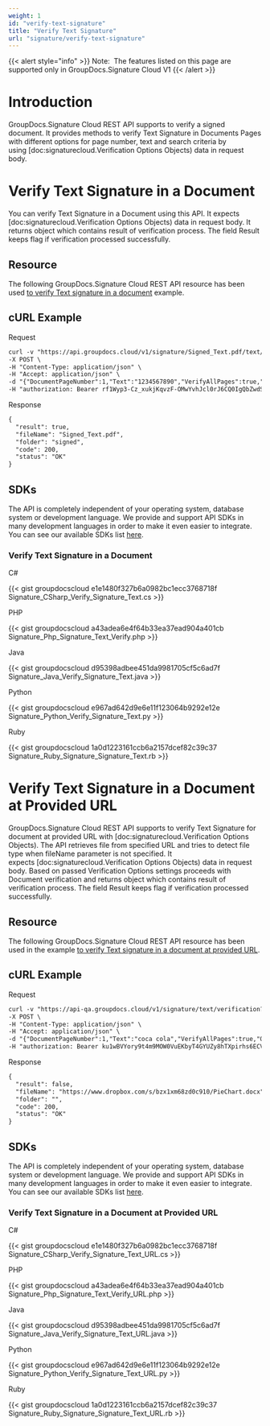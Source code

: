 ```yaml
---
weight: 1
id: "verify-text-signature"
title: "Verify Text Signature"
url: "signature/verify-text-signature"
---
```


{{< alert style="info" >}}
Note:  The features listed on this page are supported only in GroupDocs.Signature Cloud V1
{{< /alert >}}










# Introduction #

GroupDocs.Signature Cloud REST API supports to verify a signed document. It provides methods to verify Text Signature in Documents Pages with different options for page number, text and search criteria by using [doc:signaturecloud.Verification Options Objects) data in request body.

# Verify Text Signature in a Document #

You can verify Text Signature in a Document using this API. It expects [doc:signaturecloud.Verification Options Objects) data in request body. It returns object which contains result of verification process. The field Result keeps flag if verification processed successfully.

## Resource ##

The following GroupDocs.Signature Cloud REST API resource has been used [to verify Text signature in a document](https://apireference.groupdocs.cloud/signature/#!/Verification/PostVerificationText) example.

## cURL Example ##





 Request

```html 
curl -v "https://api.groupdocs.cloud/v1/signature/Signed_Text.pdf/text/verification?Folder#signed" \
-X POST \
-H "Content-Type: application/json" \
-H "Accept: application/json" \
-d "{"DocumentPageNumber":1,"Text":"1234567890","VerifyAllPages":true,"OptionsType":"PdfVerifyTextOptionsData"}" \
-H "authorization: Bearer rf1Wyp3-Cz_xukjKqvzF-OMwYvhJcl0rJ6CQ0IgQbZwdSGTKYJziBpGNeDdzGSwwXgsRLCCfPLhHJBKPv8dzqX3tGA8n8SA4tXhLdnGh-hws2gQgmCWEjF0RpzEdJA6jh6tGZyOSAa2GlTrLhuflBwjMB5-dc8JwRmI-ssOiXkO3fSRxnwWuWih24Co8-n8elsun4HxZVMqCzXepAiXBV9UBeUktV_PLclri_lTJEnDzoJRzfRyDigjb2-luODo9aX8DFseboggoCIMKDoyLPSVHnFXgs5EWV2aQ_DgRm_D6UPn2T1Gn7OAIe-T8aA7ypDCoR-wuTJdB8o7T0f2I8K-8FrXCy2Sgb8B5QPpAOcLdiBBqFxRdk8f2c67J-rSbm2WUPWK65pbLa8NGHHdIRKuiI87NmphWuKc39a_zcgEg4MnHSlDeephmStnLS8OayQObNdLQBYAmoeQeVpZRy9t9bcU"
 ```




 Response

```html 
{
  "result": true,
  "fileName": "Signed_Text.pdf",
  "folder": "signed",
  "code": 200,
  "status": "OK"
}
 ```






## SDKs ##

The API is completely independent of your operating system, database system or development language. We provide and support API SDKs in many development languages in order to make it even easier to integrate. You can see our available SDKs list [here](https://github.com/groupdocs-signature-cloud).

### Verify Text Signature in a Document ###





 C#




{{< gist groupdocscloud e1e1480f327b6a0982bc1ecc3768718f Signature_CSharp_Verify_Signature_Text.cs >}}







 PHP




{{< gist groupdocscloud a43adea6e4f64b33ea37ead904a401cb Signature_Php_Signature_Text_Verify.php >}}







 Java




{{< gist groupdocscloud d95398adbee451da9981705cf5c6ad7f Signature_Java_Verify_Signature_Text.java >}}







 Python




{{< gist groupdocscloud e967ad642d9e6e11f123064b9292e12e Signature_Python_Verify_Signature_Text.py >}}







 Ruby




{{< gist groupdocscloud 1a0d1223161ccb6a2157dcef82c39c37 Signature_Ruby_Signature_Signature_Text.rb >}}









# Verify Text Signature in a Document at Provided URL #

GroupDocs.Signature Cloud REST API supports to verify Text Signature for document at provided URL with [doc:signaturecloud.Verification Options Objects). The API retrieves file from specified URL and tries to detect file type when fileName parameter is not specified. It expects [doc:signaturecloud.Verification Options Objects)  data in request body. Based on passed Verification Options settings proceeds with Document verification and returns object which contains result of verification process. The field Result keeps flag if verification processed successfully.

## Resource ##

The following GroupDocs.Signature Cloud REST API resource has been used in the example [to verify Text signature in a document at provided URL](https://apireference.groupdocs.cloud/signature/#!/Verification/PostVerificationTextFromUrl).

## cURL Example ##





 Request

```html 
curl -v "https://api-qa.groupdocs.cloud/v1/signature/text/verification?url#https%3A%2F%2Fwww.dropbox.com%2Fs%2Fbzx1xm68zd0c910%2FPieChart.docx" \
-X POST \
-H "Content-Type: application/json" \
-H "Accept: application/json" \
-d "{"DocumentPageNumber":1,"Text":"coca cola","VerifyAllPages":true,"OptionsType":"WordsVerifyTextOptionsData"}" \
-H "authorization: Bearer ku1wBVYory9t4m9MOW0VuEKbyT4GYUZy8hTXpirhs6ECV_3dQhlbwLHn8ffsX650Syt0hDq2vXZNia70T1NY0jG32h_LUxQoRrVQMvV88P5Y0EbmBinPsmEAuqFHCR2ahhWJqZhidpXU7tP_PHh5IXuZ-cmmW1VUARtj73oE-B4gyD8WEJ1i0CgEM8-Do2843TpCgueqczRgCikeKy8ftSjhgNr2HfYGIc8Fjn152yE3o-wi2VvYwRmEquF28di-zDCxVcZa742ENp9d5GLs1obG8Y-pf-FwQDFcvj-XreWt9U1_dNbTaRiREsrliisAxFAM7qUG1zRZpNISX_kEYC6NqaLlebMIAd5-WHL_PeK2reld-DMURVsniqsgHSxNRnQpmxoJ-YVeQQeN7ZoMBrI4G3zWMeRrUwWR2UmS4jfBlckpfCjkvGZ7ydbzWp3qkLmE3Ns95uf1ccJuvESN9yWkUmg"
 ```




 Response

```html 
{
  "result": false,
  "fileName": "https://www.dropbox.com/s/bzx1xm68zd0c910/PieChart.docx",
  "folder": "",
  "code": 200,
  "status": "OK"
}
 ```






## SDKs ##

The API is completely independent of your operating system, database system or development language. We provide and support API SDKs in many development languages in order to make it even easier to integrate. You can see our available SDKs list [here](https://github.com/groupdocs-signature-cloud).

### Verify Text Signature in a Document at Provided URL ###





 C#




{{< gist groupdocscloud e1e1480f327b6a0982bc1ecc3768718f Signature_CSharp_Verify_Signature_Text_URL.cs >}}







 PHP




{{< gist groupdocscloud a43adea6e4f64b33ea37ead904a401cb Signature_Php_Signature_Text_Verify_URL.php >}}







 Java




{{< gist groupdocscloud d95398adbee451da9981705cf5c6ad7f Signature_Java_Verify_Signature_Text_URL.java >}}







 Python




{{< gist groupdocscloud e967ad642d9e6e11f123064b9292e12e Signature_Python_Verify_Signature_Text_URL.py >}}







 Ruby




{{< gist groupdocscloud 1a0d1223161ccb6a2157dcef82c39c37 Signature_Ruby_Signature_Signature_Text_URL.rb >}}







